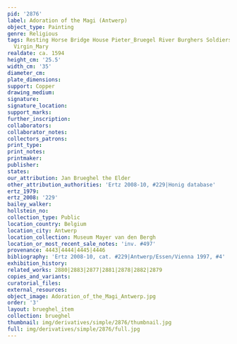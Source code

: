 ```yaml
---
pid: '2876'
label: Adoration of the Magi (Antwerp)
object_type: Painting
genre: Religious
tags: Resting Horse Bridge House Pieter_Bruegel River Burghers Soldiers Christ New_Testament
  Virgin_Mary
realdate: ca. 1594
height_cm: '25.5'
width_cm: '35'
diameter_cm: 
plate_dimensions: 
support: Copper
drawing_medium: 
signature: 
signature_location: 
support_marks: 
further_inscription: 
collaborators: 
collaborator_notes: 
collectors_patrons: 
print_type: 
print_notes: 
printmaker: 
publisher: 
states: 
our_attribution: Jan Brueghel the Elder
other_attribution_authorities: 'Ertz 2008-10, #229|Honig database'
ertz_1979: 
ertz_2008: '229'
bailey_walker: 
hollstein_no: 
collection_type: Public
location_country: Belgium
location_city: Antwerp
location_collection: Museum Mayer van den Bergh
location_or_most_recent_sale_notes: 'inv. #497'
provenance: 4443|4444|4445|4446
bibliography: 'Ertz 2008-10, cat. #229|Antwerp/Essen/Vienna 1997, #4'
exhibition_history: 
related_works: 2880|2883|2877|2881|2878|2882|2879
copies_and_variants: 
curatorial_files: 
external_resources: 
object_image: Adoration_of_the_Magi_Antwerp.jpg
order: '3'
layout: brueghel_item
collection: brueghel
thumbnail: img/derivatives/simple/2876/thumbnail.jpg
full: img/derivatives/simple/2876/full.jpg
---
```

